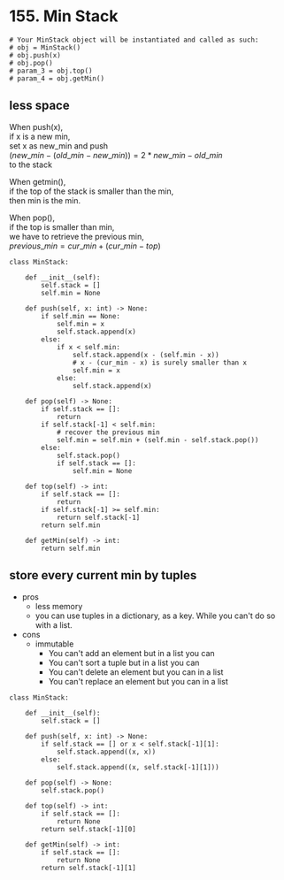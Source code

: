 # 155. Min Stack
```python=
# Your MinStack object will be instantiated and called as such:
# obj = MinStack()
# obj.push(x)
# obj.pop()
# param_3 = obj.top()
# param_4 = obj.getMin()
```
## less space
When push(x),  
if x is a new min,  
set x as new_min
and push  
$(new\text{_}min - (old\text{_}min - new\text{_}min)) = 2*new\text{_}min - old\text{_}min$  
to the stack

When getmin(),  
if the top of the stack is smaller than the min,  
then min is the min.

When pop(),  
if the top is smaller than min,  
we have to retrieve the previous min,  
$previous\text{_}min = cur\text{_}min + (cur\text{_}min - top$)
```python=
class MinStack:

    def __init__(self):
        self.stack = []
        self.min = None
        
    def push(self, x: int) -> None:
        if self.min == None:
            self.min = x
            self.stack.append(x)
        else:
            if x < self.min:
                self.stack.append(x - (self.min - x)) 
                # x - (cur_min - x) is surely smaller than x
                self.min = x
            else:
                self.stack.append(x)

    def pop(self) -> None:
        if self.stack == []:
            return
        if self.stack[-1] < self.min:
            # recover the previous min
            self.min = self.min + (self.min - self.stack.pop())
        else:
            self.stack.pop()
            if self.stack == []:
                self.min = None

    def top(self) -> int:
        if self.stack == []:
            return
        if self.stack[-1] >= self.min:
            return self.stack[-1]
        return self.min

    def getMin(self) -> int:
        return self.min
```
## store every current min by tuples
- pros
    - less memory
    - you can use tuples in a dictionary, as a key. While you can't do so with a list.
- cons
    - immutable
        * You can't add an element but in a list you can 
        * You can't sort a tuple but in a list you can 
        * You can't delete an element but you can in a list 
        * You can't replace an element but you can in a list

```python=
class MinStack:

    def __init__(self):
        self.stack = []
        
    def push(self, x: int) -> None:
        if self.stack == [] or x < self.stack[-1][1]:
            self.stack.append((x, x))
        else:
            self.stack.append((x, self.stack[-1][1]))

    def pop(self) -> None:
        self.stack.pop()

    def top(self) -> int:
        if self.stack == []:
            return None
        return self.stack[-1][0]

    def getMin(self) -> int:
        if self.stack == []:
            return None
        return self.stack[-1][1]
```
